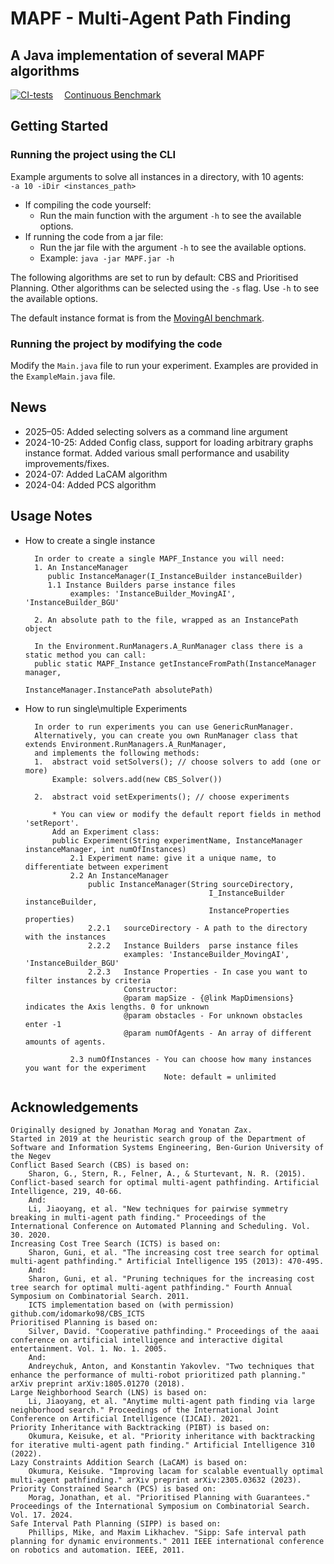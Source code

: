 # MAPF - Multi-Agent Path Finding
## A Java implementation of several MAPF algorithms

[![CI-tests](https://github.com/J-morag/MAPF/actions/workflows/CI-tests.yml/badge.svg)](https://github.com/J-morag/MAPF/actions/workflows/CI-tests.yml)
&emsp;[Continuous Benchmark](https://j-morag.github.io/MAPF/dev/bench/master/)

## Getting Started
### Running the project using the CLI

Example arguments to solve all instances in a directory, with 10 agents:<br>
`-a 10 -iDir <instances_path>`


* If compiling the code yourself:
  * Run the main function with the argument `-h` to see the available options.
* If running the code from a jar file:
  * Run the jar file with the argument `-h` to see the available options.
  * Example: `java -jar MAPF.jar -h`


The following algorithms are set to run by default: CBS and Prioritised Planning. 
Other algorithms can be selected using the `-s` flag. Use `-h` to see the available options.

The default instance format is from the [MovingAI benchmark](https://movingai.com/benchmarks/mapf/index.html).

### Running the project by modifying the code

Modify the `Main.java` file to run your experiment. Examples are provided in the `ExampleMain.java` file.

## News
* 2025–05: Added selecting solvers as a command line argument
* 2024-10-25: Added Config class, support for loading arbitrary graphs instance format. Added various small performance and usability improvements/fixes.
* 2024-07: Added LaCAM algorithm
* 2024-04: Added PCS algorithm
  
## Usage Notes

* How to create a single instance
    
        In order to create a single MAPF_Instance you will need:
        1. An InstanceManager
           public InstanceManager(I_InstanceBuilder instanceBuilder)
           1.1 Instance Builders parse instance files
                examples: 'InstanceBuilder_MovingAI', 'InstanceBuilder_BGU'
  
        2. An absolute path to the file, wrapped as an InstancePath object
        
        In the Environment.RunManagers.A_RunManager class there is a static method you can call:
        public static MAPF_Instance getInstanceFromPath(InstanceManager manager, 
                                                        InstanceManager.InstancePath absolutePath)
                                                        
* How to run single\multiple Experiments
        
        In order to run experiments you can use GenericRunManager.
        Alternatively, you can create you own RunManager class that extends Environment.RunManagers.A_RunManager, 
        and implements the following methods:
        1.  abstract void setSolvers(); // choose solvers to add (one or more)
            Example: solvers.add(new CBS_Solver())
            
        2.  abstract void setExperiments(); // choose experiments
            
            * You can view or modify the default report fields in method 'setReport'. 
            Add an Experiment class:
            public Experiment(String experimentName, InstanceManager instanceManager, int numOfInstances)
                2.1 Experiment name: give it a unique name, to differentiate between experiment
                2.2 An InstanceManager       
                    public InstanceManager(String sourceDirectory,
                                               I_InstanceBuilder instanceBuilder,
                                               InstanceProperties properties)
                    2.2.1   sourceDirectory - A path to the directory with the instances
                    2.2.2   Instance Builders  parse instance files
                            examples: 'InstanceBuilder_MovingAI', 'InstanceBuilder_BGU'
                    2.2.3   Instance Properties - In case you want to filter instances by criteria
                            Constructor:
                            @param mapSize - {@link MapDimensions} indicates the Axis lengths. 0 for unknown
                            @param obstacles - For unknown obstacles enter -1
                            @param numOfAgents - An array of different amounts of agents. 
            
                2.3 numOfInstances - You can choose how many instances you want for the experiment
                                     Note: default = unlimited

## Acknowledgements 
    Originally designed by Jonathan Morag and Yonatan Zax.
    Started in 2019 at the heuristic search group of the Department of Software and Information Systems Engineering, Ben-Gurion University of the Negev
    Conflict Based Search (CBS) is based on:
        Sharon, G., Stern, R., Felner, A., & Sturtevant, N. R. (2015). Conflict-based search for optimal multi-agent pathfinding. Artificial Intelligence, 219, 40-66.
        And:
        Li, Jiaoyang, et al. "New techniques for pairwise symmetry breaking in multi-agent path finding." Proceedings of the International Conference on Automated Planning and Scheduling. Vol. 30. 2020.
    Increasing Cost Tree Search (ICTS) is based on:
        Sharon, Guni, et al. "The increasing cost tree search for optimal multi-agent pathfinding." Artificial Intelligence 195 (2013): 470-495.
        And:
        Sharon, Guni, et al. "Pruning techniques for the increasing cost tree search for optimal multi-agent pathfinding." Fourth Annual Symposium on Combinatorial Search. 2011.
        ICTS implementation based on (with permission) github.com/idomarko98/CBS_ICTS
    Prioritised Planning is based on: 
        Silver, David. "Cooperative pathfinding." Proceedings of the aaai conference on artificial intelligence and interactive digital entertainment. Vol. 1. No. 1. 2005.
        And:
        Andreychuk, Anton, and Konstantin Yakovlev. "Two techniques that enhance the performance of multi-robot prioritized path planning." arXiv preprint arXiv:1805.01270 (2018).
    Large Neighborhood Search (LNS) is based on:
        Li, Jiaoyang, et al. "Anytime multi-agent path finding via large neighborhood search." Proceedings of the International Joint Conference on Artificial Intelligence (IJCAI). 2021.
    Priority Inheritance with Backtracking (PIBT) is based on:
        Okumura, Keisuke, et al. "Priority inheritance with backtracking for iterative multi-agent path finding." Artificial Intelligence 310 (2022).
    Lazy Constraints Addition Search (LaCAM) is based on:
        Okumura, Keisuke. "Improving lacam for scalable eventually optimal multi-agent pathfinding." arXiv preprint arXiv:2305.03632 (2023).
    Priority Constrained Search (PCS) is based on:
        Morag, Jonathan, et al. "Prioritised Planning with Guarantees." Proceedings of the International Symposium on Combinatorial Search. Vol. 17. 2024.
    Safe Interval Path Planning (SIPP) is based on:
        Phillips, Mike, and Maxim Likhachev. "Sipp: Safe interval path planning for dynamic environments." 2011 IEEE international conference on robotics and automation. IEEE, 2011.